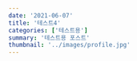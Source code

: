 ```yaml
---
date: '2021-06-07'
title: '테스트4'
categories: ['테스트용']
summary: '테스트용 포스트'
thumbnail: '../images/profile.jpg'
---
```

